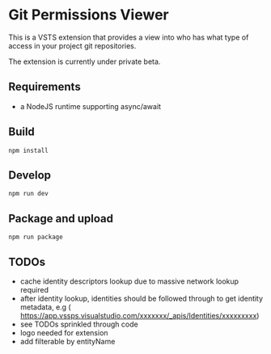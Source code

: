 # Git Permissions Viewer

This is a VSTS extension that provides a view into who has what type of access in your project git repositories.

The extension is currently under private beta.

## Requirements
* a NodeJS runtime supporting async/await

## Build
```script
npm install
```

## Develop
```script
npm run dev
```

## Package and upload
```script
npm run package
```


## TODOs
* cache identity descriptors lookup due to massive network lookup required
* after identity lookup, identities should be followed through to get identity metadata, e.g (
https://app.vssps.visualstudio.com/xxxxxxx/_apis/Identities/xxxxxxxxx)
* see TODOs sprinkled through code
* logo needed for extension
* add filterable by entityName
